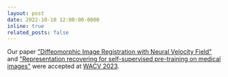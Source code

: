 ```yaml
---
layout: post
date: 2022-10-10 12:00:00-0000
inline: true
related_posts: false
---
```


Our paper ["Diffeomorphic Image Registration with Neural Velocity Field"](https://openaccess.thecvf.com/content/WACV2023/papers/Han_Diffeomorphic_Image_Registration_With_Neural_Velocity_Field_WACV_2023_paper.pdf) and ["Representation recovering for self-supervised pre-training on medical images"](https://openaccess.thecvf.com/content/WACV2023/papers/Yan_Representation_Recovering_for_Self-Supervised_Pre-Training_on_Medical_Images_WACV_2023_paper.pdf) were accepted at [WACV 2023](https://wacv2023.thecvf.com/home).
